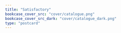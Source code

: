 ```yaml
---
title: "Satisfactory"
bookcase_cover_src: "cover/catalogue.png"
bookcase_cover_src_dark: "cover/catalogue_dark.png"
type: "postcard"
---
```

